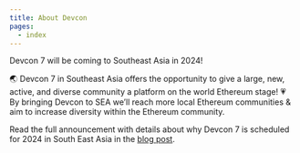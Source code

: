 ```yaml
---
title: About Devcon
pages:
  - index
---
```

Devcon 7 will be coming to Southeast Asia in 2024! 

🌏 Devcon 7 in Southeast Asia offers the opportunity to give a large, new, active, and diverse community a platform on the world Ethereum stage!
💗 By bringing Devcon to SEA we’ll reach more local Ethereum communities & aim to increase diversity within the Ethereum community.

Read the full announcement with details about why Devcon 7 is scheduled for 2024 in South East Asia in the [blog post](https://blog.ethereum.org/2023/02/28/devcon-7-update/).
